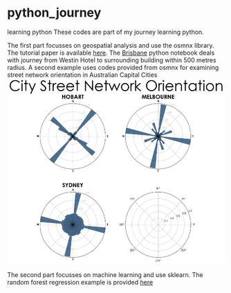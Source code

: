 # python_journey
learning python
These codes are part of my journey learning python. 

The first part focusses on geospatial analysis and use the osmnx library. The tutorial paper is available [here](https://www.frontiersin.org/articles/10.3389/fneur.2019.00743/full). The [Brisbane](./Brisbane.ipynb) python notebook deals with journey from Westin Hotel to surrounding building within 500 metres radius. A second example uses codes provided from osmnx for examining street network orientation in Australian Capital Cities [![here](./AustCities.png)](./AustCities-Copy1.ipynb) 

The second part focusses on machine learning and use sklearn. The random forest regression example is provided [here](./RFstandfirm.ipynb)
